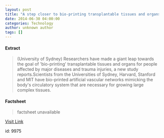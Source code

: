```yaml
---
layout: post
title: "A step closer to bio-printing transplantable tissues and organs: Study"
date: 2014-06-30 04:00:00
categories: Technology
author: unknown author
tags: []
---
```



#### Extract
>(University of Sydney) Researchers have made a giant leap towards the goal of 'bio-printing' transplantable tissues and organs for people affected by major diseases and trauma injuries, a new study reports.Scientists from the Universities of Sydney, Harvard, Stanford and MIT have bio-printed artificial vascular networks mimicking the body's circulatory system that are necessary for growing large complex tissues.

#### Factsheet
>factsheet unavailable

[Visit Link](http://www.eurekalert.org/pub_releases/2014-06/uos-asc062914.php)

id:    9975
